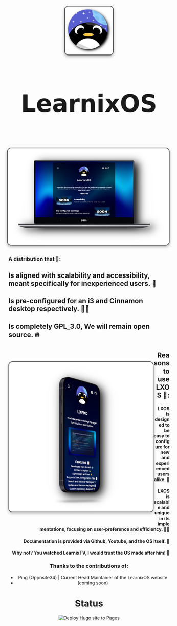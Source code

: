 <div align="center">


<img src="https://raw.githubusercontent.com/LearnixOS/learnixos.github.io/refs/heads/main/assets/images/logo.png" align="center" alt=" Preview" width="150" style="display: block; margin: 32px auto; border: 2px solid #555; border-radius: 12px; box-shadow: 0 4px 10px rgba(0, 0, 0, 0.3);">


<div align="center">
  <h2 style="font-size: 74px;">
    <strong> 
      <a href="https://learnixos.github.io/" style="text-decoration: none; color: inherit;">
        𝗟𝗲𝗮𝗿𝗻𝗶𝘅𝗢𝗦
      </a> 
    </strong>
  </h2>
</div>

<h1>
      <img src="assets/images/laptopframe.png" align="right" alt="Preview" width="650" style="display: block; margin: 32px auto; border: 2px solid #555; border-radius: 12px; box-shadow: 0 4px 10px rgba(0, 0, 0, 0.3);">
</div>
</div> 


<div align="left">

### A distribution that 🐧:

  ##  Is aligned with scalability and accessibility, meant specifically for inexperienced users. 🍉
  ##  Is pre-configured for an i3 and Cinnamon desktop respectively. 🧖‍♂️
  ##  Is completely GPL_3.0, We will remain open source. 🔥


<div align="center">

<h1>
      <img src="assets/images/framephone.png" align="left" alt="Preview" width="450" style="display: block; margin: 32px auto; border: 2px solid #555; border-radius: 12px; box-shadow: 0 4px 10px rgba(0, 0, 0, 0.3);">
</div>
</div> 

<div align="right">

## Reasons to use LXOS 🌸:

 ####   LXOS is designed to be easy to configure for new and experienced users alike. 🥝
 ####   LXOS is scalable and unique in its implementations, focusing on user-preference and efficiency. 💆‍♂️
 ####  Documentation is provided via Github, Youtube, and the OS itself. 🎴
 ####   Why not? You watched LearnixTV, I would trust the OS made after him! 🐧


<div align="center">


### **Thanks to the contributions of:**
  - Ping (Opposite34) | Current Head Maintainer of the LearnixOS website
  - (coming soon)


# **Status**
[![Deploy Hugo site to Pages](https://github.com/LearnixOS/learnixos.github.io/actions/workflows/hugo.yml/badge.svg)](https://github.com/LearnixOS/learnixos.github.io/actions/workflows/hugo.yml)

